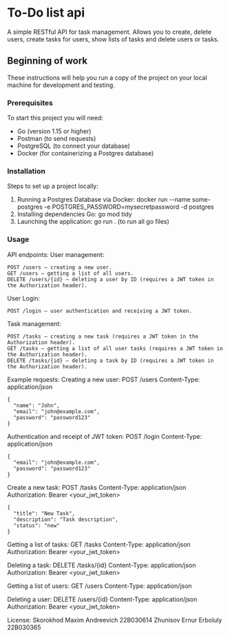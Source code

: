 # To-Do list api

A simple RESTful API for task management. Allows you to create, delete users, create tasks for users, show lists of tasks and delete users or tasks.

## Beginning of work

These instructions will help you run a copy of the project on your local machine for development and testing.

### Prerequisites

To start this project you will need:

- Go (version 1.15 or higher)
- Postman (to send requests)
- PostgreSQL (to connect your database)
- Docker (for containerizing a Postgres database)

### Installation

Steps to set up a project locally:

1. Running a Postgres Database via Docker:
   docker run --name some-postgres -e POSTGRES_PASSWORD=mysecretpassword -d postgres
2. Installing dependencies Go:
   go mod tidy
3. Launching the application:
   go run . (to run all go files)

### Usage

API endpoints:
  User management:

    POST /users — creating a new user.
    GET /users — getting a list of all users.
    DELETE /users/{id} — deleting a user by ID (requires a JWT token in the Authorization header). 

  User Login:

    POST /login — user authentication and receiving a JWT token.

  Task management:

    POST /tasks — creating a new task (requires a JWT token in the Authorization header).
    GET /tasks — getting a list of all user tasks (requires a JWT token in the Authorization header).
    DELETE /tasks/{id} — deleting a task by ID (requires a JWT token in the Authorization header).

Example requests:
  Creating a new user:
    POST /users
    Content-Type: application/json

    {
      "name": "John",
      "email": "john@example.com",
      "password": "password123"
    }

  Authentication and receipt of JWT token:
    POST /login
    Content-Type: application/json

    {
      "email": "john@example.com",
      "password": "password123"
    }

  Create a new task:
    POST /tasks
    Content-Type: application/json
    Authorization: Bearer <your_jwt_token>

    {
      "title": "New Task",
      "description": "Task description",
      "status": "new"
    }

  Getting a list of tasks:
    GET /tasks
    Content-Type: application/json
    Authorization: Bearer <your_jwt_token>

  Deleting a task:
    DELETE /tasks/{id}
    Content-Type: application/json
    Authorization: Bearer <your_jwt_token>

  Getting a list of users:
    GET /users
    Content-Type: application/json

  Deleting a user:
    DELETE /users/{id}
    Content-Type: application/json
    Authorization: Bearer <your_jwt_token>
    
License:
  Skorokhod Maxim Andreevich 22B030614
  Zhunisov Ernur Erboluly 22B030365


